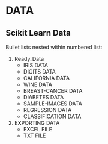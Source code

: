 <h1>DATA</h1>
<h2>Scikit Learn Data</h2>
<p>Bullet lists nested within numbered list:</p>

<ol>
  <li>Ready_Data<ul>
      <li>IRIS DATA</li>
      <li>DIGITS DATA</li>
      <li>CALIFORNIA DATA</li>
      <li>WINE DATA</li>
      <li>BREAST-CANCER DATA</li>
      <li>DIABETES DATA</li>
      <li>SAMPLE-IMAGES DATA</li>
      <li>REGRESSION DATA</li>
      <li>CLASSIFICATION DATA</li>
    </ul></li>
  <li>EXPORTING DATA<ul>
      <li>EXCEL FILE</li>
      <li>TXT FILE</li>
  </ul></li>
</ol>